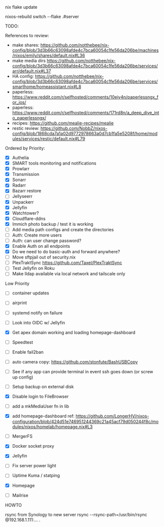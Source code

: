 
nix flake update

nixos-rebuild switch --flake .#server  


TODO:

References to review:
- make shares: https://github.com/notthebee/nix-config/blob/3d3b66c63098afde4c7bca60054c1fe56da206be/machines/nixos/emily/shares/default.nix#L36
- make media dirs https://github.com/notthebee/nix-config/blob/3d3b66c63098afde4c7bca60054c1fe56da206be/services/arr/default.nix#L37
- HA config: https://github.com/notthebee/nix-config/blob/3d3b66c63098afde4c7bca60054c1fe56da206be/services/smarthome/homeassistant.nix#L8
- paperless: https://www.reddit.com/r/selfhosted/comments/10eiy4n/paperlessngx_for_ios/
- paperless: https://www.reddit.com/r/selfhosted/comments/171rd8n/a_deep_dive_into_paperlessngx/
- recipes: https://github.com/mealie-recipes/mealie
- restic review: https://github.com/NobbZ/nixos-config/blob/1868cda7a1a02d9772978663a0d7cb1fa5e5208f/home/modules/services/restic/default.nix#L79

Ordered by Priority:
- [x] Authelia
- [x] SMART tools monitoring and notifications
- [x] Prowlarr
- [x] Transmission
- [x] Sonarr
- [x] Radarr
- [x] Bazarr restore
- [ ] Jellyseerr
- [x] Unpackerr
- [x] Jellyfin
- [x] Watchtower?
- [x] Cloudflare-ddns
- [x] Immich photo backup / test it is working
- [ ] Add media path configs and create the directories
- [ ] Auth: Create more users
- [ ] Auth: can user change password?
- [x] Enable Auth on all endpoints
- [x] Do we need to do basic-auth and forward anywhere?
- [ ] Move sftpjail out of security.nix
- [ ] PlexTraktSync
    https://github.com/Taxel/PlexTraktSync
- [ ] Test Jellyfin on Roku
- [ ] Make lldap available via local network and tailscale only

Low Priority
- [ ] container updates
- [ ] airprint
- [ ] systemd notify on failure
- [ ] Look into OIDC w/ Jellyfin
- [X] Get apex domain working and loading homepage-dashboard
- [ ] Speedtest
- [ ] Enable fail2ban
- [ ] auto camera copy: https://github.com/stonfute/BashUSBCopy
- [ ] See if any app can provide terminal in event ssh goes down (or screw up config)
- [ ] Setup backup on external disk
- [x] Disable login to FileBrowser
- [ ] add a mkMediaUser fn in lib
- [x] add homepage-dashboard
    ref: https://github.com/LongerHV/nixos-configuration/blob/424d51e746951244369c21a45acf79d050244f8c/modules/nixos/homelab/homepage.nix#L3
- [ ] MergerFS
- [x] Docker socket proxy
- [x] Jellyfin
- [ ] Fix server power light
- [ ] Uptime Kuma / statping
- [x] Homepage

- [ ] Mailrise


HOWTO

rsync from Synology to new server
rsync --rsync-path=/usr/bin/rsync @192.168.1.111:... .
